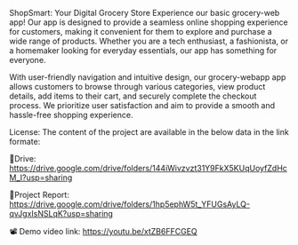 ShopSmart: Your Digital Grocery Store Experience
our basic grocery-web app! Our app is designed to provide a seamless online shopping experience for customers, making it convenient for them to explore and purchase a wide range of products. Whether you are a tech enthusiast, a fashionista, or a homemaker looking for everyday essentials, our app has something for everyone.

With user-friendly navigation and intuitive design, our grocery-webapp app allows customers to browse through various categories, view product details, add items to their cart, and securely complete the checkout process. We prioritize user satisfaction and aim to provide a smooth and hassle-free shopping experience.

License:
The content of the project are available in the below data in the link formate:

🔗Drive: https://drive.google.com/drive/folders/144iWivzvzt31Y9FkX5KUqUoyfZdHcM_I?usp=sharing

📒Project Report: https://drive.google.com/drive/folders/1hp5ephW5t_YFUGsAyLQ-qvJgxIsNSLqK?usp=sharing

📽️ Demo video link: https://youtu.be/xtZB6FFCGEQ

